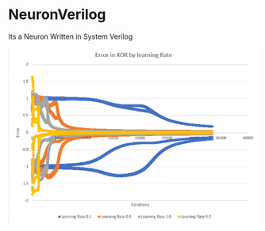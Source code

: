 # NeuronVerilog
Its a Neuron Written in System Verilog

![Error rate chart shows error rate decreases as the interations increase](https://github.com/savagewil/NeuronVerilog/blob/master/ErrorXORLearningRate.PNG)
